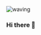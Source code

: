 ![waving](https://capsule-render.vercel.app/api?type=waving&height=200&text=PolishFighter%20&fontAlignY=40&color=gradient)
### Hi there 👋

<!--
**PolishFighter/PolishFighter** is a ✨ _special_ ✨ repository because its `README.md` (this file) appears on your GitHub profile.

Here are some ideas to get you started:

- 🔭 I’m currently working on ...
- 🌱 I’m currently learning ...
- 👯 I’m looking to collaborate on ...
- 🤔 I’m looking for help with ...
- 💬 Ask me about ...
- 📫 How to reach me: ...
- 😄 Pronouns: ...
- ⚡ Fun fact: ...
-->
